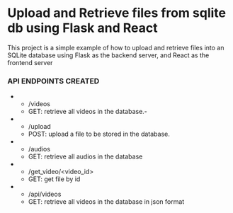 # Upload and Retrieve files from sqlite db using Flask and React
This project is a simple example of how to upload and retrieve files into an SQLite database using Flask as the backend server, and React as the frontend server
### API ENDPOINTS CREATED
- * /videos
   - GET: retrieve all videos in the database.-
- * /upload
  - POST: upload a file to be stored in the database.
- * /audios
  - GET: retrieve all audios in the database
- * /get_video/<video_id>
   - GET: get file by id
- * /api/videos
  - GET: retrieve all videos in the database in json format